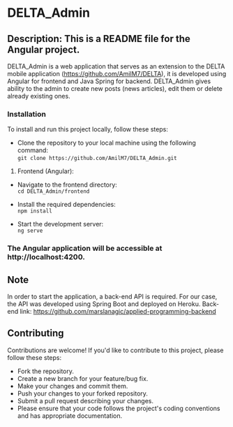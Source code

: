 # DELTA_Admin

## Description: This is a README file for the Angular project.
DELTA_Admin is a web application that serves as an extension to the DELTA mobile application (https://github.com/AmilM7/DELTA), it is developed using Angular for frontend and Java Spring for backend. DELTA_Admin gives ability to the admin to create new posts (news articles), edit them or delete already existing ones.

### Installation
To install and run this project locally, follow these steps:

- Clone the repository to your local machine using the following command:   
`git clone https://github.com/AmilM7/DELTA_Admin.git`

1. Frontend (Angular):   

- Navigate to the frontend directory:   
`cd DELTA_Admin/frontend`   

- Install the required dependencies:   
`npm install`   

- Start the development server:   
`ng serve`   

### The Angular application will be accessible at http://localhost:4200.   

## Note

In order to start the application, a back-end API is required. For our case, the API was developed using Spring Boot and deployed on Heroku.
Back-end link: https://github.com/marslanagic/applied-programming-backend


## Contributing
Contributions are welcome! If you'd like to contribute to this project, please follow these steps:

- Fork the repository.
- Create a new branch for your feature/bug fix.
- Make your changes and commit them.
- Push your changes to your forked repository.
- Submit a pull request describing your changes.
- Please ensure that your code follows the project's coding conventions and has appropriate documentation.

